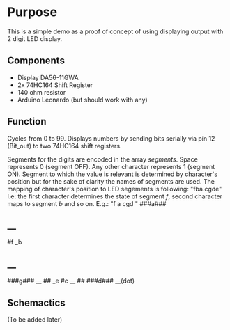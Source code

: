 Purpose
=======
This is a simple demo as a proof of concept of using displaying output
with 2 digit LED display.

Components
----------
* Display DA56-11GWA
* 2x 74HC164 Shift Register
* 140 ohm resistor
* Arduino Leonardo (but should work with any)

Function
--------
Cycles from 0 to 99.
Displays numbers by sending bits serially via pin 12 (Bit_out)
to two 74HC164 shift registers.

Segments for the digits are encoded in the array _segments_.
Space represents 0 (segment OFF).
Any other character represents 1 (segment ON).
Segment to which the value is relevant is determined by character's position
but for the sake of clarity the names of segments are used.
The mapping of character's position to LED segements is following: "fba.cgde"
I.e: the first character determines the state of segment _f_,
second character maps to segment _b_ and so on.
E.g.:
"f a cgd "
   ###a###
 ##       __
 #f       _b
 ##       __
   ###g###
 __       ##
 _e       #c
 __       ##
   ###d###   __(dot)

Schemactics
-----------
(To be added later)
